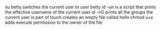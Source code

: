 su betty switches the current user to user betty
id -un is a script that prints the effective username of the current user
id -nG prints all the groups the current user is part of
touch creates an empty file called hello
chmod u+x adds execute permission to the owner of the file
